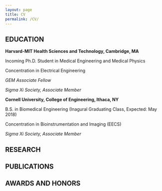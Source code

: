 ```yaml
---
layout: page
title: CV
permalink: /CV/
---
```


## EDUCATION 

**Harvard-MIT Health Sciences and Technology, Cambridge, MA**

Incoming Ph.D. Student in Medical Engineering and Medical Physics 

Concentration in Electrical Engineering 

*GEM Associate Fellow*

*Sigma Xi Society, Associate Member*


**Cornell University, College of Engineering, Ithaca, NY**

B.S. in Biomedical Engineering (Inagural Graduating Class, Expected: May 2018) 

Concentration in Bioinstrumentation and Imaging (EECS) 


*Sigma Xi Society, Associate Member*

## RESEARCH 



## PUBLICATIONS

## AWARDS AND HONORS 

